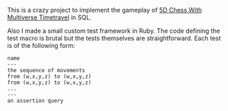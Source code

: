 This is a crazy project to implement the gameplay of [5D Chess With Multiverse Timetravel](https://store.steampowered.com/app/1349230/5D_Chess_With_Multiverse_Time_Travel/) in SQL.

Also I made a small custom test framework in Ruby.  The code defining the test macro is brutal but the tests themselves are straightforward.  Each test is of the following form:
```
name
---
the sequence of movements
from (w,x,y,z) to (w,x,y,z)
from (w,x,y,z) to (w,x,y,z)
...
---
an assertion query
```
